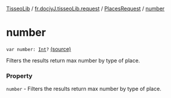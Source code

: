 [TisseoLib](../../index.md) / [fr.docjyJ.tisseoLib.request](../index.md) / [PlacesRequest](index.md) / [number](./number.md)

# number

`var number: `[`Int`](https://kotlinlang.org/api/latest/jvm/stdlib/kotlin/-int/index.html)`?` [(source)](https://github.com/docjyJ/TisseoLib/tree/master/src/main/kotlin/fr/docjyJ/tisseoLib/request/PlacesRequest.kt#L41)

Filters the results return max number by type of place.

### Property

`number` - Filters the results return max number by type of place.